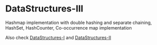 # DataStructures-III
Hashmap implementation with double hashing and separate chaining, HashSet, HashCounter, Co-occurrence map implementation

Also check [DataStructures-I](https://github.com/waleedbaroudi/DataStructures-I) and [DataStructures-II](https://github.com/waleedbaroudi/DataStructures-II)
